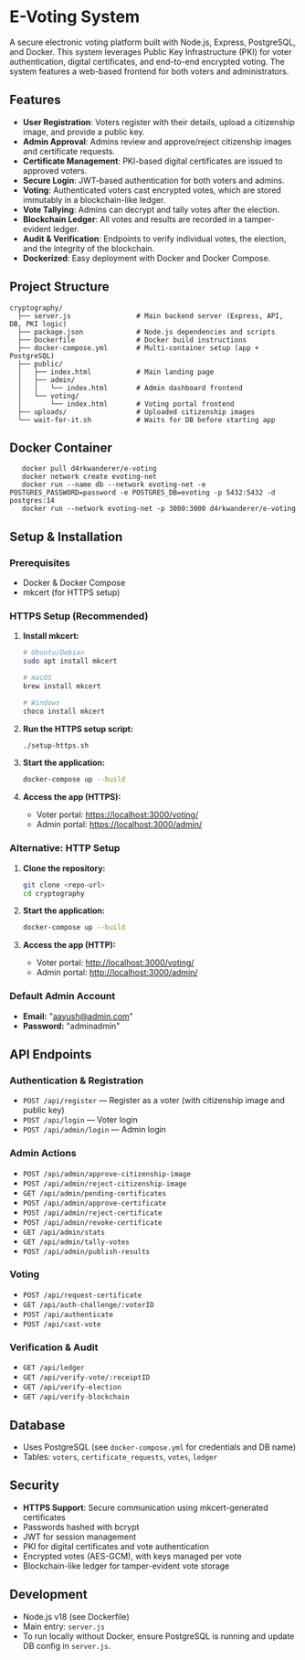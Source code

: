 # E-Voting System

A secure electronic voting platform built with Node.js, Express, PostgreSQL, and Docker. This system leverages Public Key Infrastructure (PKI) for voter authentication, digital certificates, and end-to-end encrypted voting. The system features a web-based frontend for both voters and administrators.

## Features

- **User Registration**: Voters register with their details, upload a citizenship image, and provide a public key.
- **Admin Approval**: Admins review and approve/reject citizenship images and certificate requests.
- **Certificate Management**: PKI-based digital certificates are issued to approved voters.
- **Secure Login**: JWT-based authentication for both voters and admins.
- **Voting**: Authenticated voters cast encrypted votes, which are stored immutably in a blockchain-like ledger.
- **Vote Tallying**: Admins can decrypt and tally votes after the election.
- **Blockchain Ledger**: All votes and results are recorded in a tamper-evident ledger.
- **Audit & Verification**: Endpoints to verify individual votes, the election, and the integrity of the blockchain.
- **Dockerized**: Easy deployment with Docker and Docker Compose.

## Project Structure

```
cryptography/
  ├── server.js                # Main backend server (Express, API, DB, PKI logic)
  ├── package.json             # Node.js dependencies and scripts
  ├── Dockerfile               # Docker build instructions
  ├── docker-compose.yml       # Multi-container setup (app + PostgreSQL)
  ├── public/
  │   ├── index.html           # Main landing page
  │   ├── admin/
  │   │   └── index.html       # Admin dashboard frontend
  │   └── voting/
  │       └── index.html       # Voting portal frontend
  ├── uploads/                 # Uploaded citizenship images
  └── wait-for-it.sh           # Waits for DB before starting app
```
## Docker Container
```
   docker pull d4rkwanderer/e-voting
   docker network create evoting-net
   docker run --name db --network evoting-net -e POSTGRES_PASSWORD=password -e POSTGRES_DB=evoting -p 5432:5432 -d postgres:14
   docker run --network evoting-net -p 3000:3000 d4rkwanderer/e-voting
```

## Setup & Installation

### Prerequisites

- Docker & Docker Compose
- mkcert (for HTTPS setup)

### HTTPS Setup (Recommended)

1. **Install mkcert:**
   ```sh
   # Ubuntu/Debian
   sudo apt install mkcert
   
   # macOS
   brew install mkcert
   
   # Windows
   choco install mkcert
   ```

2. **Run the HTTPS setup script:**
   ```sh
   ./setup-https.sh
   ```

3. **Start the application:**
   ```sh
   docker-compose up --build
   ```

4. **Access the app (HTTPS):**
   - Voter portal: [https://localhost:3000/voting/](https://localhost:3000/voting/)
   - Admin portal: [https://localhost:3000/admin/](https://localhost:3000/admin/)

### Alternative: HTTP Setup

1. **Clone the repository:**
   ```sh
   git clone <repo-url>
   cd cryptography
   ```

2. **Start the application:**
   ```sh
   docker-compose up --build
   ```

3. **Access the app (HTTP):**
   - Voter portal: [http://localhost:3000/voting/](http://localhost:3000/voting/)
   - Admin portal: [http://localhost:3000/admin/](http://localhost:3000/admin/)

### Default Admin Account

- **Email:** "aayush@admin.com"
- **Password:** "adminadmin"

## API Endpoints

### Authentication & Registration

- `POST /api/register` — Register as a voter (with citizenship image and public key)
- `POST /api/login` — Voter login
- `POST /api/admin/login` — Admin login

### Admin Actions

- `POST /api/admin/approve-citizenship-image`
- `POST /api/admin/reject-citizenship-image`
- `GET /api/admin/pending-certificates`
- `POST /api/admin/approve-certificate`
- `POST /api/admin/reject-certificate`
- `POST /api/admin/revoke-certificate`
- `GET /api/admin/stats`
- `GET /api/admin/tally-votes`
- `POST /api/admin/publish-results`

### Voting

- `POST /api/request-certificate`
- `GET /api/auth-challenge/:voterID`
- `POST /api/authenticate`
- `POST /api/cast-vote`

### Verification & Audit

- `GET /api/ledger`
- `GET /api/verify-vote/:receiptID`
- `GET /api/verify-election`
- `GET /api/verify-blockchain`

## Database

- Uses PostgreSQL (see `docker-compose.yml` for credentials and DB name)
- Tables: `voters`, `certificate_requests`, `votes`, `ledger`

## Security

- **HTTPS Support**: Secure communication using mkcert-generated certificates
- Passwords hashed with bcrypt
- JWT for session management
- PKI for digital certificates and vote authentication
- Encrypted votes (AES-GCM), with keys managed per vote
- Blockchain-like ledger for tamper-evident vote storage

## Development

- Node.js v18 (see Dockerfile)
- Main entry: `server.js`
- To run locally without Docker, ensure PostgreSQL is running and update DB config in `server.js`.

